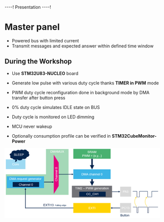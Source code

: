 ----!
Presentation
----!
# Master panel
- Powered bus with limited current
- Transmit messages and expected answer within defined time window

## During the Workshop
- Use **STM32U83-NUCLEO** board

- Generate low pulse with various duty cycle thanks **TIMER in PWM** mode

- PWM duty cycle reconfiguration done in background mode by DMA transfer after button press

- 0% duty cycle simulates IDLE state on BUS

- Duty cycle is monitored on LED dimming

- MCU never wakeup

- Optionally consumption profile can be verified in **STM32CubeMonitor-Power**
  
![image](./img/master.png)
